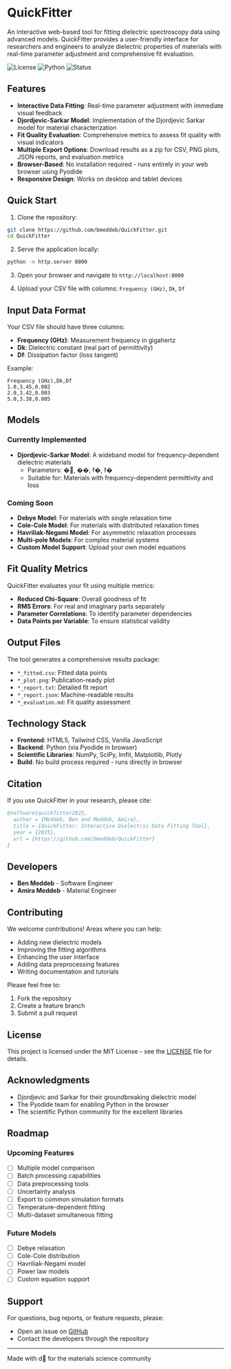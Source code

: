 # QuickFitter

An interactive web-based tool for fitting dielectric spectroscopy data using advanced models. QuickFitter provides a user-friendly interface for researchers and engineers to analyze dielectric properties of materials with real-time parameter adjustment and comprehensive fit evaluation.

![License](https://img.shields.io/badge/license-MIT-blue.svg)
![Python](https://img.shields.io/badge/python-3.8+-blue.svg)
![Status](https://img.shields.io/badge/status-active-green.svg)

## Features

- **Interactive Data Fitting**: Real-time parameter adjustment with immediate visual feedback
- **Djordjevic-Sarkar Model**: Implementation of the Djordjevic Sarkar model for material characterization
- **Fit Quality Evaluation**: Comprehensive metrics to assess fit quality with visual indicators
- **Multiple Export Options**: Download results as a zip for CSV, PNG plots, JSON reports, and evaluation metrics
- **Browser-Based**: No installation required - runs entirely in your web browser using Pyodide
- **Responsive Design**: Works on desktop and tablet devices

## Quick Start

1. Clone the repository:
```bash
git clone https://github.com/bmeddeb/QuickFitter.git
cd QuickFitter
```

2. Serve the application locally:
```bash
python -m http.server 8000
```

3. Open your browser and navigate to `http://localhost:8000`

4. Upload your CSV file with columns: `Frequency (GHz)`, `Dk`, `Df`

## Input Data Format

Your CSV file should have three columns:
- **Frequency (GHz)**: Measurement frequency in gigahertz
- **Dk**: Dielectric constant (real part of permittivity)
- **Df**: Dissipation factor (loss tangent)

Example:
```csv
Frequency (GHz),Dk,Df
1.0,3.45,0.002
2.0,3.42,0.003
5.0,3.38,0.005
```

## Models

### Currently Implemented
- **Djordjevic-Sarkar Model**: A wideband model for frequency-dependent dielectric materials
  - Parameters: �, ��, f�, f�
  - Suitable for: Materials with frequency-dependent permittivity and loss

### Coming Soon
- **Debye Model**: For materials with single relaxation time
- **Cole-Cole Model**: For materials with distributed relaxation times
- **Havriliak-Negami Model**: For asymmetric relaxation processes
- **Multi-pole Models**: For complex material systems
- **Custom Model Support**: Upload your own model equations

## Fit Quality Metrics

QuickFitter evaluates your fit using multiple metrics:
- **Reduced Chi-Square**: Overall goodness of fit
- **RMS Errors**: For real and imaginary parts separately
- **Parameter Correlations**: To identify parameter dependencies
- **Data Points per Variable**: To ensure statistical validity

## Output Files

The tool generates a comprehensive results package:
- `*_fitted.csv`: Fitted data points
- `*_plot.png`: Publication-ready plot
- `*_report.txt`: Detailed fit report
- `*_report.json`: Machine-readable results
- `*_evaluation.md`: Fit quality assessment

## Technology Stack

- **Frontend**: HTML5, Tailwind CSS, Vanilla JavaScript
- **Backend**: Python (via Pyodide in browser)
- **Scientific Libraries**: NumPy, SciPy, lmfit, Matplotlib, Plotly
- **Build**: No build process required - runs directly in browser

## Citation

If you use QuickFitter in your research, please cite:

```bibtex
@software{quickfitter2025,
  author = {Meddeb, Ben and Meddeb, Amira},
  title = {QuickFitter: Interactive Dielectric Data Fitting Tool},
  year = {2025},
  url = {https://github.com/bmeddeb/QuickFitter}
}
```

## Developers

- **Ben Meddeb** - Software Engineer
- **Amira Meddeb** - Material Engineer

## Contributing

We welcome contributions! Areas where you can help:
- Adding new dielectric models
- Improving the fitting algorithms
- Enhancing the user interface
- Adding data preprocessing features
- Writing documentation and tutorials

Please feel free to:
1. Fork the repository
2. Create a feature branch
3. Submit a pull request

## License

This project is licensed under the MIT License - see the [LICENSE](LICENSE) file for details.

## Acknowledgments

- Djordjevic and Sarkar for their groundbreaking dielectric model
- The Pyodide team for enabling Python in the browser
- The scientific Python community for the excellent libraries

## Roadmap

### Upcoming Features
- [ ] Multiple model comparison
- [ ] Batch processing capabilities
- [ ] Data preprocessing tools
- [ ] Uncertainty analysis
- [ ] Export to common simulation formats
- [ ] Temperature-dependent fitting
- [ ] Multi-dataset simultaneous fitting

### Future Models
- [ ] Debye relaxation
- [ ] Cole-Cole distribution
- [ ] Havriliak-Negami model
- [ ] Power law models
- [ ] Custom equation support

## Support

For questions, bug reports, or feature requests, please:
- Open an issue on [GitHub](https://github.com/bmeddeb/QuickFitter/issues)
- Contact the developers through the repository

---

Made with d for the materials science community